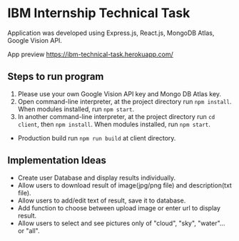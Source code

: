 # IBM Internship Technical Task

Application was developed using Express.js, React.js, MongoDB Atlas, Google Vision API.

App preview https://ibm-technical-task.herokuapp.com/

## Steps to run program

1. Please use your own Google Vision API key and Mongo DB Atlas key.
2. Open command-line interpreter, at the project directory run `npm install`. When modules installed, run `npm start`.
3. In another command-line interpreter, at the project directory run `cd client`, then `npm install`. When modules installed, run `npm start`.
- Production build run `npm run build` at client directory.

## Implementation Ideas

* Create user Database and display results individually.
* Allow users to download result of image(jpg/png file) and description(txt file).
* Allow users to add/edit text of result, save it to database.
* Add function to choose between upload image or enter url to display result.
* Allow users to select and see pictures only of "cloud", "sky", "water"... or "all".
